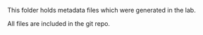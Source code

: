 This folder holds metadata files which were generated in the lab.

All files are included in the git repo.